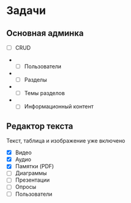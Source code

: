 # Задачи

## Основная админка

- [ ] CRUD
- - [ ] Пользователи
- - [ ] Разделы
- - [ ] Темы разделов
- - [ ] Информационный контент

## Редактор текста

Текст, таблица и изображение уже включено

- [x] Видео
- [x] Аудио
- [x] Памятки (PDF)
- [ ] Диаграммы
- [ ] Презентации
- [ ] Опросы
- [ ] Пользователи